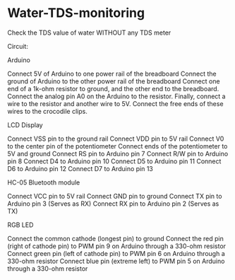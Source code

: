 # Water-TDS-monitoring
Check the TDS value of water WITHOUT any TDS meter

Circuit:

Arduino

Connect 5V of Arduino to one power rail of the breadboard
Connect the ground of Arduino to the other power rail of the breadboard
Connect one end of a 1k-ohm resistor to ground, and the other end to the breadboard. Connect the analog pin A0 on the Arduino to the resistor. Finally, connect a wire to the resistor and another wire to 5V. Connect the free ends of these wires to the crocodile clips.


LCD Display

Connect VSS pin to the ground rail
Connect VDD pin to 5V rail
Connect V0 to the center pin of the potentiometer
Connect ends of the potentiometer to 5V and ground
Connect RS pin to Arduino pin 7
Connect R/W pin to Arduino pin 8
Connect D4 to Arduino pin 10
Connect D5 to Arduino pin 11
Connect D6 to Arduino pin 12
Connect D7 to Arduino pin 13


HC-05 Bluetooth module

Connect VCC pin to 5V rail
Connect GND pin to ground
Connect TX pin to Arduino pin 3 (Serves as RX)
Connect RX pin to Arduino pin 2 (Serves as TX)


RGB LED

Connect the common cathode (longest pin) to ground
Connect the red pin (right of cathode pin) to PWM pin 9 on Arduino through a 330-ohm resistor
Connect green pin (left of cathode pin) to PWM pin 6 on Arduino through a 330-ohm resistor
Connect blue pin (extreme left) to PWM pin 5 on Arduino through a 330-ohm resistor
